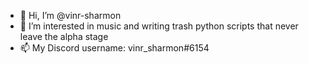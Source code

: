 - 👋 Hi, I’m @vinr-sharmon
- 👀 I’m interested in music and writing trash python scripts that never leave the alpha stage
- 📫 My Discord username: vinr_sharmon#6154

<!---
vinr-sharmon/vinr-sharmon is a ✨ special ✨ repository because its `README.md` (this file) appears on your GitHub profile.
You can click the Preview link to take a look at your changes.
--->
